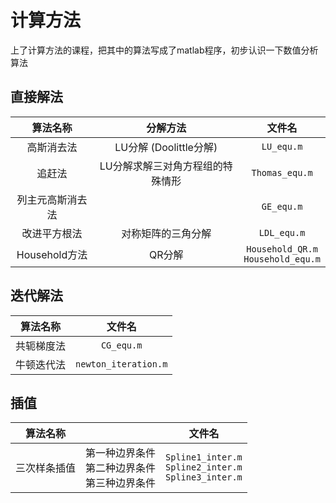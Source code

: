 ﻿# 计算方法
上了计算方法的课程，把其中的算法写成了matlab程序，初步认识一下数值分析算法

## 直接解法

|算法名称           |分解方法|文件名|
|:----------------:|:----:|:-----:|
|高斯消去法|LU分解 (Doolittle分解)| `LU_equ.m` |
|  追赶法 |LU分解求解三对角方程组的特殊情形| `Thomas_equ.m` |
|列主元高斯消去法|                       | `GE_equ.m` |
|改进平方根法|对称矩阵的三角分解| `LDL_equ.m` |
|Household方法|QR分解| `Household_QR.m` <br> `Household_equ.m` |

## 迭代解法
|算法名称   |  文件名  |
|:--------:|:--------:|
|共轭梯度法 |`CG_equ.m`|
|牛顿迭代法 |`newton_iteration.m`|

## 插值
|  算法名称   |             |     文件名      |
|:----------:|:-----------:|:---------------:|
|三次样条插值 |第一种边界条件 <br> 第二种边界条件 <br> 第三种边界条件|`Spline1_inter.m` <br> `Spline2_inter.m` <br> `Spline3_inter.m` |
